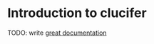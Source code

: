 # Introduction to clucifer

TODO: write [great documentation](http://jacobian.org/writing/great-documentation/what-to-write/)
